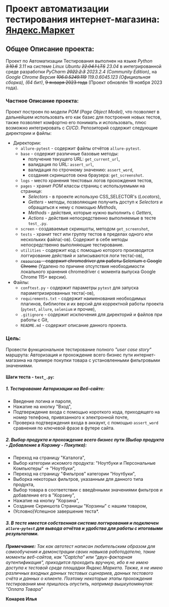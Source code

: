 # Проект автоматизации тестирования интернет-магазина: [Яндекс.Маркет](https://market.yandex.ru/) #


## Общее Описание проекта: ##

Проект по Автоматизации Тестирования выполнен на языке _Python ~~3.10.6~~ 3.11_ на системе _Linux Ubuntu ~~22.04.1 LTS~~ 23.04_ в интегрированной среде разработки _PyCharm ~~2022.2.3~~ 2023.2.4 (Community Edition)_, на _Google Chrome Версия ~~106.0.5249.119~~ 119.0.6045.123 (Официальная сборка), (64 бит)_, ~~9 января 2023 года~~ (Проект обновлён 19 ноября 2023 года).


### Частное Описание проекта: ###

Проект построен по модели _POM (Page Object Model)_, что позволяет в дальнейшем использовать его как базис для построения новых тестов, также позволяет комфортно его понимать и использовать, плюс возможно интегрировать с _CI/CD_. 
Репозиторий содержит следующие директории и файлы:


* Директории:
  * `allure-pytest` - содержит файлы отчётов `allure-pytest`.
  * `base` - содержит различные базовые методы: 
    * получение текущего URL: `get_current_url`, 
    * валидация по URL: `assert_url`, 
    * валидация по строчному значению: `assert_word`, 
    * создания скриншотов окна браузера: `get_screenshot`.
  * `logs` - место хранения текстовых логов прохождения тестов,
  * `pages` - хранит _POM_ классы страниц c используемыми на странице:
    * _Selectors_ - в проекте использую CSS_SELECTOR's (_Locators_),
    * _Getters_ - методы, позволяющие получить доступ к _Selectors_ и обращаться к нему с помощью _Methods_, 
    * _Methods_ - действия, которые нужно выполнить с _Getters_, 
    * _Actions_ - действия непосредственно выполняемые в тесте `test_.py`.
  * `screen` - создаваемые скриншоты, методом `get_screenshot`,
  * `tests` - хранит тест или группу тестов в пределах одного или нескольких файла(-ов). Содержит в себе методы непосредственно выполняющие тестирование.
  * `utilities`  - содержит код с помощью которого производится логгирование действий и записываются логи теста(-ов),
  * ~~`resources` - содержит chromedriver для работы Selenium с Google Chrome~~ (Удалено по причине отсутствия необходимости локального хранения chromedriver с момента выпуска Google Chrome 115+ версии).
* Файлы:
  * `conftest.py` - содержит параметры `pytest` для запуска параметризированных теста(-ов),
  * `requirements.txt` - содержит наименования необходимых плагинов, библиотек и их версий для корректной работы проекта (`pytest`, `allure`, `selenium` и прочие),
  * `.gitignore` - содержит исключения для директорий и файлов при работы с Git,
  * `README.md` - содержит описание данного проекта.

### Цель: ###

Провести функциональное тестирование полного _"user case story"_ маршрута: Авторизация и прохождение всего бизнес пути интернет-магазина на примере покупки товара с установленными фильтровыми значениями.


#### Шаги теста - `test_.py`: ####

##### 1. Тестирование Авторизации на Веб-сайте: #####

* Введение логина и пароля,
* Нажатие на кнопку "Вход",
* Подтверждение входа с помощью короткого кода, приходящего на номер телефона, привязанного к электронной почте,
* Проверка подтверждения входа в аккаунт, с помощью `assert_word` сравнения по ключевой фразе в футере сайта.

##### 2. Выбор продукта и прохождение всего бизнес пути (Выбор продукта - Добавление в Корзину - Покупка): #####

* Переход на страницу "Каталога",
* Выбор категории искомого продукта: "Ноутбуки и Персональные Компьютеры" -> "Ноутбуки",
* Переход на страницу "Фильтров" категории "Ноутбуки",
* Выборка некоторых фильтров, указанным для данного типа продукта,
* Выбор товара в соответствии с введёнными значениями фильтров и добавление его в "Корзину",
* Нажатие на кнопку "Корзина",
* Создание Скриншота Страницы "Корзины" с нашим товаром,
* (Условно)Успешное завершение теста*.

##### 3. В тесте имеется собственная система логгирования и подключен `allure-pytest` для вывода отчётов и удобства для работы с итоговыми результатами. #####


_**Примечание:** Так как автотест написан любительским образом для самообучения и демонстрации своих навыков работодателю, такие моменты веб-сайтов, как "Captcha" или "двух-факторная аутентификация", приходится проходить вручную, ибо я не имею доступа к тестовой среде площадки Яндекс.Маркета. Также, я не имею различных входных данных тестовых сценариев, данных тестового счёта и данных о клиенте. Поэтому некоторые этапы прохождения тестирования мне пришлось опустить, например вышеупомянутая: "Оплата Товара"_

**Конарев Илья**